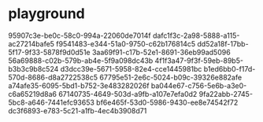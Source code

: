 # playground

95907c3e-be0c-58c0-994a-22060de7014f
dafc1f3c-2a98-5888-a115-ac27214bafe5
f9541483-e344-51a0-9750-c62b176814c5
dd52a18f-17bb-5f17-9f33-5878f9d0d51e
3aa69f91-c17b-52e1-8691-36eb99ad5096
56a69888-c02b-579b-ab4e-5f9a098dc43b
4f1f3a47-9f3f-59eb-89b5-b3b3c9b8c524
d3dcc39e-5671-5958-82e4-cce1445981bc
b1ed6bb0-f17d-570d-8686-d8a2722538c5
67795e51-2e6c-5024-b09c-39326e882afe
a74afe35-6095-5bd1-b752-3e483282026f
ba044e67-c756-5e6b-a3e0-c6a65219d8a6
67140735-4649-503d-a9fb-a107e7efa0d2
9fa22abb-2745-5bc8-a646-7441efc93653
bf6e465f-53d0-5986-9430-ee8e74542f72
dc3f6893-e783-5c21-a1fb-4ec4b3908d71
